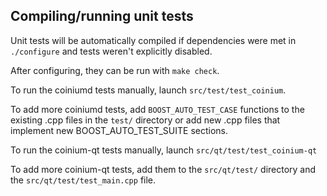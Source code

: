 Compiling/running unit tests
------------------------------------

Unit tests will be automatically compiled if dependencies were met in `./configure`
and tests weren't explicitly disabled.

After configuring, they can be run with `make check`.

To run the coiniumd tests manually, launch `src/test/test_coinium`.

To add more coiniumd tests, add `BOOST_AUTO_TEST_CASE` functions to the existing
.cpp files in the `test/` directory or add new .cpp files that
implement new BOOST_AUTO_TEST_SUITE sections.

To run the coinium-qt tests manually, launch `src/qt/test/test_coinium-qt`

To add more coinium-qt tests, add them to the `src/qt/test/` directory and
the `src/qt/test/test_main.cpp` file.
